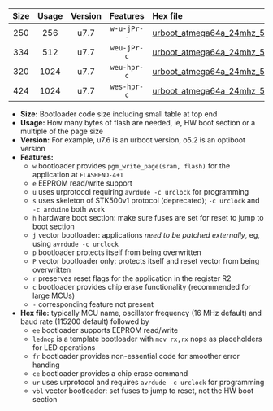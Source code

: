 |Size|Usage|Version|Features|Hex file|
|:-:|:-:|:-:|:-:|:--|
|250|256|u7.7|`w-u-jPr--`|[urboot_atmega64a_24mhz_500000bps_lednop_fr_ur_vbl.hex](https://raw.githubusercontent.com/stefanrueger/urboot.hex/main/mcus/atmega64a/fcpu_24mhz/500000_bps/urboot_atmega64a_24mhz_500000bps_lednop_fr_ur_vbl.hex)|
|334|512|u7.7|`weu-jPr-c`|[urboot_atmega64a_24mhz_500000bps_ee_lednop_fr_ce_ur_vbl.hex](https://raw.githubusercontent.com/stefanrueger/urboot.hex/main/mcus/atmega64a/fcpu_24mhz/500000_bps/urboot_atmega64a_24mhz_500000bps_ee_lednop_fr_ce_ur_vbl.hex)|
|320|1024|u7.7|`weu-hpr-c`|[urboot_atmega64a_24mhz_500000bps_ee_lednop_fr_ce_ur.hex](https://raw.githubusercontent.com/stefanrueger/urboot.hex/main/mcus/atmega64a/fcpu_24mhz/500000_bps/urboot_atmega64a_24mhz_500000bps_ee_lednop_fr_ce_ur.hex)|
|424|1024|u7.7|`wes-hpr-c`|[urboot_atmega64a_24mhz_500000bps_ee_lednop_fr_ce.hex](https://raw.githubusercontent.com/stefanrueger/urboot.hex/main/mcus/atmega64a/fcpu_24mhz/500000_bps/urboot_atmega64a_24mhz_500000bps_ee_lednop_fr_ce.hex)|

- **Size:** Bootloader code size including small table at top end
- **Usage:** How many bytes of flash are needed, ie, HW boot section or a multiple of the page size
- **Version:** For example, u7.6 is an urboot version, o5.2 is an optiboot version
- **Features:**
  + `w` bootloader provides `pgm_write_page(sram, flash)` for the application at `FLASHEND-4+1`
  + `e` EEPROM read/write support
  + `u` uses urprotocol requiring `avrdude -c urclock` for programming
  + `s` uses skeleton of STK500v1 protocol (deprecated); `-c urclock` and `-c arduino` both work
  + `h` hardware boot section: make sure fuses are set for reset to jump to boot section
  + `j` vector bootloader: applications *need to be patched externally*, eg, using `avrdude -c urclock`
  + `p` bootloader protects itself from being overwritten
  + `P` vector bootloader only: protects itself and reset vector from being overwritten
  + `r` preserves reset flags for the application in the register R2
  + `c` bootloader provides chip erase functionality (recommended for large MCUs)
  + `-` corresponding feature not present
- **Hex file:** typically MCU name, oscillator frequency (16 MHz default) and baud rate (115200 default) followed by
  + `ee` bootloader supports EEPROM read/write
  + `lednop` is a template bootloader with `mov rx,rx` nops as placeholders for LED operations
  + `fr` bootloader provides non-essential code for smoother error handing
  + `ce` bootloader provides a chip erase command
  + `ur` uses urprotocol and requires `avrdude -c urclock` for programming
  + `vbl` vector bootloader: set fuses to jump to reset, not the HW boot section
